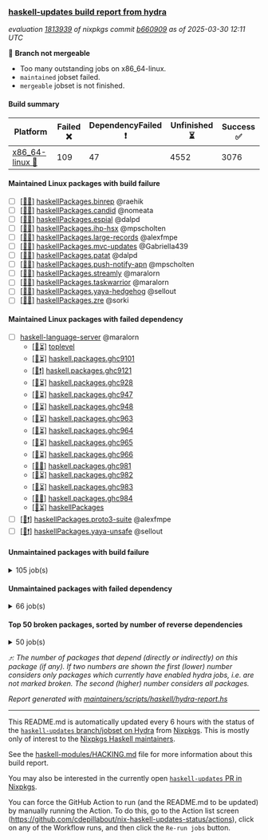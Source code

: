 ### [haskell-updates build report from hydra](https://hydra.nixos.org/jobset/nixpkgs/haskell-updates)
*evaluation [1813939](https://hydra.nixos.org/eval/1813939) of nixpkgs commit [b660909](https://github.com/NixOS/nixpkgs/commits/b660909f3c96c02a9e11f52a52ba0817948dce63) as of 2025-03-30 12:11 UTC*

🔴 **Branch not mergeable**
  * Too many outstanding jobs on x86_64-linux.
  * `maintained` jobset failed.
  * `mergeable` jobset is not finished.

#### Build summary

 | Platform | Failed ❌ | DependencyFailed ❗ | Unfinished ⏳ | Success ✅ | 
 | --- | --- | --- | --- | --- | 
 | [x86_64-linux 🐧](https://hydra.nixos.org/eval/1813939?filter=.x86_64-linux) | 109 | 47 | 4552 | 3076 | 
#### Maintained Linux packages with build failure
- [ ] [[🐧❌]](https://hydra.nixos.org/build/293761527) [haskellPackages.binrep](https://hydra.nixos.org/eval/1813939?filter=haskellPackages.binrep) @raehik
- [ ] [[🐧❌]](https://hydra.nixos.org/build/293761686) [haskellPackages.candid](https://hydra.nixos.org/eval/1813939?filter=haskellPackages.candid) @nomeata
- [ ] [[🐧❌]](https://hydra.nixos.org/build/293762664) [haskellPackages.espial](https://hydra.nixos.org/eval/1813939?filter=haskellPackages.espial) @dalpd
- [ ] [[🐧❌]](https://hydra.nixos.org/build/293764106) [haskellPackages.ihp-hsx](https://hydra.nixos.org/eval/1813939?filter=haskellPackages.ihp-hsx) @mpscholten
- [ ] [[🐧❌]](https://hydra.nixos.org/build/293764436) [haskellPackages.large-records](https://hydra.nixos.org/eval/1813939?filter=haskellPackages.large-records) @alexfmpe
- [ ] [[🐧❌]](https://hydra.nixos.org/build/293765041) [haskellPackages.mvc-updates](https://hydra.nixos.org/eval/1813939?filter=haskellPackages.mvc-updates) @Gabriella439
- [ ] [[🐧❌]](https://hydra.nixos.org/build/293765422) [haskellPackages.patat](https://hydra.nixos.org/eval/1813939?filter=haskellPackages.patat) @dalpd
- [ ] [[🐧❌]](https://hydra.nixos.org/build/293765851) [haskellPackages.push-notify-apn](https://hydra.nixos.org/eval/1813939?filter=haskellPackages.push-notify-apn) @mpscholten
- [ ] [[🐧❌]](https://hydra.nixos.org/build/293766717) [haskellPackages.streamly](https://hydra.nixos.org/eval/1813939?filter=haskellPackages.streamly) @maralorn
- [ ] [[🐧❌]](https://hydra.nixos.org/build/293766913) [haskellPackages.taskwarrior](https://hydra.nixos.org/eval/1813939?filter=haskellPackages.taskwarrior) @maralorn
- [ ] [[🐧❌]](https://hydra.nixos.org/build/293767825) [haskellPackages.yaya-hedgehog](https://hydra.nixos.org/eval/1813939?filter=haskellPackages.yaya-hedgehog) @sellout
- [ ] [[🐧❌]](https://hydra.nixos.org/build/293767915) [haskellPackages.zre](https://hydra.nixos.org/eval/1813939?filter=haskellPackages.zre) @sorki
#### Maintained Linux packages with failed dependency
- [ ] [haskell-language-server](https://hydra.nixos.org/eval/1813939?filter=haskell-language-server) @maralorn
  - [[🐧⏳]](https://hydra.nixos.org/build/293760429) [toplevel](https://hydra.nixos.org/eval/1813939?filter=haskell-language-server)
  - [[🐧⏳]](https://hydra.nixos.org/build/293760074) [haskell.packages.ghc9101](https://hydra.nixos.org/eval/1813939?filter=haskell.packages.ghc9101.haskell-language-server)
  - [[🐧❗]](https://hydra.nixos.org/build/293760141) [haskell.packages.ghc9121](https://hydra.nixos.org/eval/1813939?filter=haskell.packages.ghc9121.haskell-language-server)
  - [[🐧⏳]](https://hydra.nixos.org/build/293760136) [haskell.packages.ghc928](https://hydra.nixos.org/eval/1813939?filter=haskell.packages.ghc928.haskell-language-server)
  - [[🐧⏳]](https://hydra.nixos.org/build/293760162) [haskell.packages.ghc947](https://hydra.nixos.org/eval/1813939?filter=haskell.packages.ghc947.haskell-language-server)
  - [[🐧⏳]](https://hydra.nixos.org/build/293760175) [haskell.packages.ghc948](https://hydra.nixos.org/eval/1813939?filter=haskell.packages.ghc948.haskell-language-server)
  - [[🐧⏳]](https://hydra.nixos.org/build/293760208) [haskell.packages.ghc963](https://hydra.nixos.org/eval/1813939?filter=haskell.packages.ghc963.haskell-language-server)
  - [[🐧⏳]](https://hydra.nixos.org/build/293760248) [haskell.packages.ghc964](https://hydra.nixos.org/eval/1813939?filter=haskell.packages.ghc964.haskell-language-server)
  - [[🐧⏳]](https://hydra.nixos.org/build/293760261) [haskell.packages.ghc965](https://hydra.nixos.org/eval/1813939?filter=haskell.packages.ghc965.haskell-language-server)
  - [[🐧⏳]](https://hydra.nixos.org/build/293760272) [haskell.packages.ghc966](https://hydra.nixos.org/eval/1813939?filter=haskell.packages.ghc966.haskell-language-server)
  - [[🐧✅]](https://hydra.nixos.org/build/293760337) [haskell.packages.ghc981](https://hydra.nixos.org/eval/1813939?filter=haskell.packages.ghc981.haskell-language-server)
  - [[🐧⏳]](https://hydra.nixos.org/build/293760488) [haskell.packages.ghc982](https://hydra.nixos.org/eval/1813939?filter=haskell.packages.ghc982.haskell-language-server)
  - [[🐧⏳]](https://hydra.nixos.org/build/293760980) [haskell.packages.ghc983](https://hydra.nixos.org/eval/1813939?filter=haskell.packages.ghc983.haskell-language-server)
  - [[🐧✅]](https://hydra.nixos.org/build/293760426) [haskell.packages.ghc984](https://hydra.nixos.org/eval/1813939?filter=haskell.packages.ghc984.haskell-language-server)
  - [[🐧⏳]](https://hydra.nixos.org/build/293763604) [haskellPackages](https://hydra.nixos.org/eval/1813939?filter=haskellPackages.haskell-language-server)
- [ ] [[🐧❗]](https://hydra.nixos.org/build/293765799) [haskellPackages.proto3-suite](https://hydra.nixos.org/eval/1813939?filter=haskellPackages.proto3-suite) @alexfmpe
- [ ] [[🐧❗]](https://hydra.nixos.org/build/293767822) [haskellPackages.yaya-unsafe](https://hydra.nixos.org/eval/1813939?filter=haskellPackages.yaya-unsafe) @sellout
#### Unmaintained packages with build failure
<details><summary>105 job(s) </summary>

- [ ] [[🐧❌]](https://hydra.nixos.org/build/293767667) [haskellPackages.what4](https://hydra.nixos.org/eval/1813939?filter=haskellPackages.what4)  ⤴️ 14 | 19
- [ ] [[🐧❌]](https://hydra.nixos.org/build/293766235) [haskellPackages.sdl2](https://hydra.nixos.org/eval/1813939?filter=haskellPackages.sdl2)  ⤴️ 10 | 45
- [ ] [[🐧❌]](https://hydra.nixos.org/build/293761615) [haskellPackages.bzlib](https://hydra.nixos.org/eval/1813939?filter=haskellPackages.bzlib)  ⤴️ 5 | 20
- [ ] [[🐧❌]](https://hydra.nixos.org/build/293767197) [haskellPackages.trasa](https://hydra.nixos.org/eval/1813939?filter=haskellPackages.trasa)  ⤴️ 5 | 6
- [ ] [[🐧❌]](https://hydra.nixos.org/build/293767250) [haskellPackages.tuple-morph](https://hydra.nixos.org/eval/1813939?filter=haskellPackages.tuple-morph)  ⤴️ 5 | 5
- [ ] [[🐧❌]](https://hydra.nixos.org/build/293762182) [haskellPackages.data-interval](https://hydra.nixos.org/eval/1813939?filter=haskellPackages.data-interval)  ⤴️ 4 | 17
- [ ] [[🐧❌]](https://hydra.nixos.org/build/293762528) [haskellPackages.egison-pattern-src-th-mode](https://hydra.nixos.org/eval/1813939?filter=haskellPackages.egison-pattern-src-th-mode)  ⤴️ 4 | 4
- [ ] [[🐧❌]](https://hydra.nixos.org/build/293767150) [haskellPackages.tlex-core](https://hydra.nixos.org/eval/1813939?filter=haskellPackages.tlex-core)  ⤴️ 4 | 4
- [ ] [[🐧❌]](https://hydra.nixos.org/build/293761334) [haskellPackages.aztecs](https://hydra.nixos.org/eval/1813939?filter=haskellPackages.aztecs)  ⤴️ 3 | 4
- [ ] [[🐧❌]](https://hydra.nixos.org/build/293761732) [haskellPackages.changeset](https://hydra.nixos.org/eval/1813939?filter=haskellPackages.changeset)  ⤴️ 3 | 3
- [ ] [[🐧❌]](https://hydra.nixos.org/build/293765218) [haskellPackages.nyan-interpolation-core](https://hydra.nixos.org/eval/1813939?filter=haskellPackages.nyan-interpolation-core)  ⤴️ 3 | 3
- [ ] [[🐧❌]](https://hydra.nixos.org/build/293760367) [haskellPackages.ConfigFile](https://hydra.nixos.org/eval/1813939?filter=haskellPackages.ConfigFile)  ⤴️ 2 | 11
- [ ] [[🐧❌]](https://hydra.nixos.org/build/293760470) [haskellPackages.HaskellNet](https://hydra.nixos.org/eval/1813939?filter=haskellPackages.HaskellNet)  ⤴️ 2 | 6
- [ ] [[🐧❌]](https://hydra.nixos.org/build/293762124) [haskellPackages.cvss](https://hydra.nixos.org/eval/1813939?filter=haskellPackages.cvss)  ⤴️ 2 | 4
- [ ] [[🐧❌]](https://hydra.nixos.org/build/293764741) [haskellPackages.mattermost-api](https://hydra.nixos.org/eval/1813939?filter=haskellPackages.mattermost-api)  ⤴️ 2 | 2
- [ ] [[🐧❌]](https://hydra.nixos.org/build/293762749) [haskellPackages.finite-field](https://hydra.nixos.org/eval/1813939?filter=haskellPackages.finite-field)  ⤴️ 1 | 6
- [ ] [[🐧❌]](https://hydra.nixos.org/build/293762701) [haskellPackages.fb](https://hydra.nixos.org/eval/1813939?filter=haskellPackages.fb)  ⤴️ 1 | 5
- [ ] [[🐧❌]](https://hydra.nixos.org/build/293764644) [haskellPackages.lp-diagrams](https://hydra.nixos.org/eval/1813939?filter=haskellPackages.lp-diagrams)  ⤴️ 1 | 2
- [ ] [[🐧❌]](https://hydra.nixos.org/build/293766577) [haskellPackages.soap](https://hydra.nixos.org/eval/1813939?filter=haskellPackages.soap)  ⤴️ 1 | 2
- [ ] [[🐧❌]](https://hydra.nixos.org/build/293767913) [haskellPackages.zxcvbn-hs](https://hydra.nixos.org/eval/1813939?filter=haskellPackages.zxcvbn-hs)  ⤴️ 1 | 2
- [ ] [[🐧❌]](https://hydra.nixos.org/build/293762934) [haskellPackages.gemini-server](https://hydra.nixos.org/eval/1813939?filter=haskellPackages.gemini-server)  ⤴️ 1 | 1
- [ ] [[🐧❌]](https://hydra.nixos.org/build/293763035) [haskellPackages.ghc-prof](https://hydra.nixos.org/eval/1813939?filter=haskellPackages.ghc-prof)  ⤴️ 1 | 1
- [ ] [[🐧❌]](https://hydra.nixos.org/build/293765327) [haskellPackages.org-mode](https://hydra.nixos.org/eval/1813939?filter=haskellPackages.org-mode)  ⤴️ 1 | 1
- [ ] [[🐧❌]](https://hydra.nixos.org/build/293767929) [haskellPackages.zwirn-core](https://hydra.nixos.org/eval/1813939?filter=haskellPackages.zwirn-core)  ⤴️ 1 | 1
- [ ] [[🐧❌]](https://hydra.nixos.org/build/293767182) [haskellPackages.tostring](https://hydra.nixos.org/eval/1813939?filter=haskellPackages.tostring)  ⤴️ 0 | 11
- [ ] [[🐧❌]](https://hydra.nixos.org/build/293760904) [haskellPackages.amazonka-dynamodb](https://hydra.nixos.org/eval/1813939?filter=haskellPackages.amazonka-dynamodb)  ⤴️ 0 | 5
- [ ] [[🐧❌]](https://hydra.nixos.org/build/293762849) [haskellPackages.freckle-env](https://hydra.nixos.org/eval/1813939?filter=haskellPackages.freckle-env)  ⤴️ 0 | 3
- [ ] [[🐧❌]](https://hydra.nixos.org/build/293766622) [haskellPackages.srt](https://hydra.nixos.org/eval/1813939?filter=haskellPackages.srt)  ⤴️ 0 | 3
- [ ] [[🐧❌]](https://hydra.nixos.org/build/293762667) [haskellPackages.extism-manifest](https://hydra.nixos.org/eval/1813939?filter=haskellPackages.extism-manifest)  ⤴️ 0 | 2
- [ ] [[🐧❌]](https://hydra.nixos.org/build/293767305) [haskellPackages.twitter-conduit](https://hydra.nixos.org/eval/1813939?filter=haskellPackages.twitter-conduit)  ⤴️ 0 | 2
- [ ] [[🐧❌]](https://hydra.nixos.org/build/293767609) [haskellPackages.wai-middleware-verbs](https://hydra.nixos.org/eval/1813939?filter=haskellPackages.wai-middleware-verbs)  ⤴️ 0 | 2
- [ ] [[🐧❌]](https://hydra.nixos.org/build/293761308) [haskellPackages.attoparsec-run](https://hydra.nixos.org/eval/1813939?filter=haskellPackages.attoparsec-run)  ⤴️ 0 | 1
- [ ] [[🐧❌]](https://hydra.nixos.org/build/293762395) [haskellPackages.distributed-process-lifted](https://hydra.nixos.org/eval/1813939?filter=haskellPackages.distributed-process-lifted)  ⤴️ 0 | 1
- [ ] [[🐧❌]](https://hydra.nixos.org/build/293766454) [haskellPackages.simple-enumeration](https://hydra.nixos.org/eval/1813939?filter=haskellPackages.simple-enumeration)  ⤴️ 0 | 1
- [ ] [[🐧❌]](https://hydra.nixos.org/build/293766487) [haskellPackages.skew-list](https://hydra.nixos.org/eval/1813939?filter=haskellPackages.skew-list)  ⤴️ 0 | 1
- [ ] [[🐧❌]](https://hydra.nixos.org/build/293767011) [haskellPackages.term-rewriting](https://hydra.nixos.org/eval/1813939?filter=haskellPackages.term-rewriting)  ⤴️ 0 | 1
- [ ] [[🐧❌]](https://hydra.nixos.org/build/293760358) [haskellPackages.Cabal-hooks](https://hydra.nixos.org/eval/1813939?filter=haskellPackages.Cabal-hooks) 
- [ ] [[🐧❌]](https://hydra.nixos.org/build/293760409) [haskellPackages.FiniteCategoriesGraphViz](https://hydra.nixos.org/eval/1813939?filter=haskellPackages.FiniteCategoriesGraphViz) 
- [ ] [[🐧❌]](https://hydra.nixos.org/build/293760477) [haskellPackages.HaskRel](https://hydra.nixos.org/eval/1813939?filter=haskellPackages.HaskRel) 
- [ ] [[🐧❌]](https://hydra.nixos.org/build/293761156) [haskellPackages.anagrep](https://hydra.nixos.org/eval/1813939?filter=haskellPackages.anagrep) 
- [ ] [[🐧❌]](https://hydra.nixos.org/build/293761329) [haskellPackages.automata](https://hydra.nixos.org/eval/1813939?filter=haskellPackages.automata) 
- [ ] [[🐧❌]](https://hydra.nixos.org/build/293761325) [haskellPackages.b-tree](https://hydra.nixos.org/eval/1813939?filter=haskellPackages.b-tree) 
- [ ] [[🐧❌]](https://hydra.nixos.org/build/293761322) [haskellPackages.babynf](https://hydra.nixos.org/eval/1813939?filter=haskellPackages.babynf) 
- [ ] [[🐧❌]](https://hydra.nixos.org/build/293761450) [haskellPackages.bindings-directfb](https://hydra.nixos.org/eval/1813939?filter=haskellPackages.bindings-directfb) 
- [ ] [[🐧❌]](https://hydra.nixos.org/build/293761509) [haskellPackages.bluesky-tools](https://hydra.nixos.org/eval/1813939?filter=haskellPackages.bluesky-tools) 
- [ ] [[🐧❌]](https://hydra.nixos.org/build/293761674) [haskellPackages.calligraphy](https://hydra.nixos.org/eval/1813939?filter=haskellPackages.calligraphy) 
- [ ] [[🐧❌]](https://hydra.nixos.org/build/293761826) [haskellPackages.co-log-json](https://hydra.nixos.org/eval/1813939?filter=haskellPackages.co-log-json) 
- [ ] [[🐧❌]](https://hydra.nixos.org/build/293761978) [haskellPackages.control-block](https://hydra.nixos.org/eval/1813939?filter=haskellPackages.control-block) 
- [ ] [[🐧❌]](https://hydra.nixos.org/build/293762281) [haskellPackages.delivery-status-notification](https://hydra.nixos.org/eval/1813939?filter=haskellPackages.delivery-status-notification) 
- [ ] [[🐧❌]](https://hydra.nixos.org/build/293762313) [haskellPackages.diagrams-haddock](https://hydra.nixos.org/eval/1813939?filter=haskellPackages.diagrams-haddock) 
- [ ] [[🐧❌]](https://hydra.nixos.org/build/293762319) [haskellPackages.diagrams-pandoc](https://hydra.nixos.org/eval/1813939?filter=haskellPackages.diagrams-pandoc) 
- [ ] [[🐧❌]](https://hydra.nixos.org/build/293762360) [haskellPackages.directory-contents](https://hydra.nixos.org/eval/1813939?filter=haskellPackages.directory-contents) 
- [ ] [[🐧❌]](https://hydra.nixos.org/build/293762381) [haskellPackages.distributed-fork-aws-lambda](https://hydra.nixos.org/eval/1813939?filter=haskellPackages.distributed-fork-aws-lambda) 
- [ ] [ghc-tags](https://hydra.nixos.org/eval/1813939?filter=ghc-tags) 
  - [[🐧⏳]](https://hydra.nixos.org/build/293760001) [haskell.packages.ghc8107](https://hydra.nixos.org/eval/1813939?filter=haskell.packages.ghc8107.ghc-tags)
  - [[🐧✅]](https://hydra.nixos.org/build/293760029) [haskell.packages.ghc902](https://hydra.nixos.org/eval/1813939?filter=haskell.packages.ghc902.ghc-tags)
  - [[🐧✅]](https://hydra.nixos.org/build/293760035) [haskell.packages.ghc9101](https://hydra.nixos.org/eval/1813939?filter=haskell.packages.ghc9101.ghc-tags)
  - [[🐧⏳]](https://hydra.nixos.org/build/293760083) [haskell.packages.ghc928](https://hydra.nixos.org/eval/1813939?filter=haskell.packages.ghc928.ghc-tags)
  - [[🐧⏳]](https://hydra.nixos.org/build/293760156) [haskell.packages.ghc963](https://hydra.nixos.org/eval/1813939?filter=haskell.packages.ghc963.ghc-tags)
  - [[🐧❌]](https://hydra.nixos.org/build/293760179) [haskell.packages.ghc964](https://hydra.nixos.org/eval/1813939?filter=haskell.packages.ghc964.ghc-tags)
  - [[🐧⏳]](https://hydra.nixos.org/build/293760209) [haskell.packages.ghc965](https://hydra.nixos.org/eval/1813939?filter=haskell.packages.ghc965.ghc-tags)
  - [[🐧❌]](https://hydra.nixos.org/build/293760227) [haskell.packages.ghc966](https://hydra.nixos.org/eval/1813939?filter=haskell.packages.ghc966.ghc-tags)
- [ ] [[🐧❌]](https://hydra.nixos.org/build/293763254) [haskellPackages.glualint](https://hydra.nixos.org/eval/1813939?filter=haskellPackages.glualint) 
- [ ] [[🐧❌]](https://hydra.nixos.org/build/293763491) [haskellPackages.hakyll-filestore](https://hydra.nixos.org/eval/1813939?filter=haskellPackages.hakyll-filestore) 
- [ ] [[🐧❌]](https://hydra.nixos.org/build/293763666) [haskellPackages.hell](https://hydra.nixos.org/eval/1813939?filter=haskellPackages.hell) 
- [ ] [[🐧❌]](https://hydra.nixos.org/build/293763700) [haskellPackages.hi](https://hydra.nixos.org/eval/1813939?filter=haskellPackages.hi) 
- [ ] [[🐧❌]](https://hydra.nixos.org/build/293763703) [haskellPackages.hikchr](https://hydra.nixos.org/eval/1813939?filter=haskellPackages.hikchr) 
- [ ] [[🐧❌]](https://hydra.nixos.org/build/293763745) [haskellPackages.hls-retrie-plugin](https://hydra.nixos.org/eval/1813939?filter=haskellPackages.hls-retrie-plugin) 
- [ ] [[🐧❌]](https://hydra.nixos.org/build/293763735) [haskellPackages.hls-splice-plugin](https://hydra.nixos.org/eval/1813939?filter=haskellPackages.hls-splice-plugin) 
- [ ] [[🐧❌]](https://hydra.nixos.org/build/293763770) [haskellPackages.holidays](https://hydra.nixos.org/eval/1813939?filter=haskellPackages.holidays) 
- [ ] [[🐧❌]](https://hydra.nixos.org/build/293764400) [haskellPackages.language-gemini](https://hydra.nixos.org/eval/1813939?filter=haskellPackages.language-gemini) 
- [ ] [[🐧❌]](https://hydra.nixos.org/build/293764452) [haskellPackages.lazy](https://hydra.nixos.org/eval/1813939?filter=haskellPackages.lazy) 
- [ ] [[🐧❌]](https://hydra.nixos.org/build/293764515) [haskellPackages.libfuse3](https://hydra.nixos.org/eval/1813939?filter=haskellPackages.libfuse3) 
- [ ] [[🐧❌]](https://hydra.nixos.org/build/293764767) [haskellPackages.memfd](https://hydra.nixos.org/eval/1813939?filter=haskellPackages.memfd) 
- [ ] [[🐧❌]](https://hydra.nixos.org/build/293764845) [haskellPackages.miso-examples](https://hydra.nixos.org/eval/1813939?filter=haskellPackages.miso-examples) 
- [ ] [[🐧❌]](https://hydra.nixos.org/build/293764879) [haskellPackages.moffy-samples-gtk3-run](https://hydra.nixos.org/eval/1813939?filter=haskellPackages.moffy-samples-gtk3-run) 
- [ ] [[🐧❌]](https://hydra.nixos.org/build/293765208) [haskellPackages.numhask-histogram](https://hydra.nixos.org/eval/1813939?filter=haskellPackages.numhask-histogram) 
- [ ] [[🐧❌]](https://hydra.nixos.org/build/293765310) [haskellPackages.optima-for-hasql](https://hydra.nixos.org/eval/1813939?filter=haskellPackages.optima-for-hasql) 
- [ ] [[🐧❌]](https://hydra.nixos.org/build/293765393) [haskellPackages.paprika](https://hydra.nixos.org/eval/1813939?filter=haskellPackages.paprika) 
- [ ] [[🐧❌]](https://hydra.nixos.org/build/293765520) [haskellPackages.persistent-mysql-haskell](https://hydra.nixos.org/eval/1813939?filter=haskellPackages.persistent-mysql-haskell) 
- [ ] [[🐧❌]](https://hydra.nixos.org/build/293765577) [haskellPackages.playlists-http](https://hydra.nixos.org/eval/1813939?filter=haskellPackages.playlists-http) 
- [ ] [[🐧❌]](https://hydra.nixos.org/build/293765651) [haskellPackages.powerqueue-distributed](https://hydra.nixos.org/eval/1813939?filter=haskellPackages.powerqueue-distributed) 
- [ ] [[🐧❌]](https://hydra.nixos.org/build/293765682) [haskellPackages.pretty-html](https://hydra.nixos.org/eval/1813939?filter=haskellPackages.pretty-html) 
- [ ] [[🐧❌]](https://hydra.nixos.org/build/293765776) [haskellPackages.proteaaudio-sdl](https://hydra.nixos.org/eval/1813939?filter=haskellPackages.proteaaudio-sdl) 
- [ ] [[🐧❌]](https://hydra.nixos.org/build/293766082) [haskellPackages.ret](https://hydra.nixos.org/eval/1813939?filter=haskellPackages.ret) 
- [ ] [[🐧❌]](https://hydra.nixos.org/build/293766086) [haskellPackages.retry-effectful](https://hydra.nixos.org/eval/1813939?filter=haskellPackages.retry-effectful) 
- [ ] [[🐧❌]](https://hydra.nixos.org/build/293766309) [haskellPackages.servant-lint](https://hydra.nixos.org/eval/1813939?filter=haskellPackages.servant-lint) 
- [ ] [[🐧❌]](https://hydra.nixos.org/build/293766428) [haskellPackages.silero-vad](https://hydra.nixos.org/eval/1813939?filter=haskellPackages.silero-vad) 
- [ ] [[🐧❌]](https://hydra.nixos.org/build/293766541) [haskellPackages.smtlib-backends-tests](https://hydra.nixos.org/eval/1813939?filter=haskellPackages.smtlib-backends-tests) 
- [ ] [[🐧❌]](https://hydra.nixos.org/build/293766605) [haskellPackages.sproxy-web](https://hydra.nixos.org/eval/1813939?filter=haskellPackages.sproxy-web) 
- [ ] [[🐧❌]](https://hydra.nixos.org/build/293766623) [haskellPackages.stable-memo](https://hydra.nixos.org/eval/1813939?filter=haskellPackages.stable-memo) 
- [ ] [[🐧❌]](https://hydra.nixos.org/build/293766768) [haskellPackages.stripe-wreq](https://hydra.nixos.org/eval/1813939?filter=haskellPackages.stripe-wreq) 
- [ ] [[🐧❌]](https://hydra.nixos.org/build/293766799) [haskellPackages.sv2v](https://hydra.nixos.org/eval/1813939?filter=haskellPackages.sv2v) 
- [ ] [[🐧❌]](https://hydra.nixos.org/build/293767097) [haskellPackages.ticker](https://hydra.nixos.org/eval/1813939?filter=haskellPackages.ticker) 
- [ ] [[🐧❌]](https://hydra.nixos.org/build/293767111) [haskellPackages.time-parsers](https://hydra.nixos.org/eval/1813939?filter=haskellPackages.time-parsers) 
- [ ] [[🐧❌]](https://hydra.nixos.org/build/293767396) [haskellPackages.unique-lang](https://hydra.nixos.org/eval/1813939?filter=haskellPackages.unique-lang) 
- [ ] [[🐧❌]](https://hydra.nixos.org/build/293767414) [haskellPackages.unix-simple](https://hydra.nixos.org/eval/1813939?filter=haskellPackages.unix-simple) 
- [ ] [[🐧❌]](https://hydra.nixos.org/build/293767434) [haskellPackages.unpacked-containers](https://hydra.nixos.org/eval/1813939?filter=haskellPackages.unpacked-containers) 
- [ ] [[🐧❌]](https://hydra.nixos.org/build/293767481) [haskellPackages.users-mysql-haskell](https://hydra.nixos.org/eval/1813939?filter=haskellPackages.users-mysql-haskell) 
- [ ] [[🐧❌]](https://hydra.nixos.org/build/293767509) [haskellPackages.var-monad](https://hydra.nixos.org/eval/1813939?filter=haskellPackages.var-monad) 
- [ ] [[🐧❌]](https://hydra.nixos.org/build/293767543) [haskellPackages.vikunja-api](https://hydra.nixos.org/eval/1813939?filter=haskellPackages.vikunja-api) 
- [ ] [[🐧❌]](https://hydra.nixos.org/build/293767573) [haskellPackages.visualize-cbn](https://hydra.nixos.org/eval/1813939?filter=haskellPackages.visualize-cbn) 
- [ ] [[🐧❌]](https://hydra.nixos.org/build/293767576) [haskellPackages.wai-control](https://hydra.nixos.org/eval/1813939?filter=haskellPackages.wai-control) 
- [ ] [[🐧❌]](https://hydra.nixos.org/build/293767746) [haskellPackages.xgboost-haskell](https://hydra.nixos.org/eval/1813939?filter=haskellPackages.xgboost-haskell) 
- [ ] [[🐧❌]](https://hydra.nixos.org/build/293767814) [haskellPackages.yampa-gloss](https://hydra.nixos.org/eval/1813939?filter=haskellPackages.yampa-gloss) 
</details>

#### Unmaintained packages with failed dependency
<details><summary>66 job(s) </summary>

- [ ] [ghc-lib-parser-ex](https://hydra.nixos.org/eval/1813939?filter=ghc-lib-parser-ex)  ⤴️ 16 | 40
  - [[🐧⏳]](https://hydra.nixos.org/build/293759993) [haskell.packages.ghc8107](https://hydra.nixos.org/eval/1813939?filter=haskell.packages.ghc8107.ghc-lib-parser-ex)
  - [[🐧⏳]](https://hydra.nixos.org/build/293760018) [haskell.packages.ghc902](https://hydra.nixos.org/eval/1813939?filter=haskell.packages.ghc902.ghc-lib-parser-ex)
  - [[🐧⏳]](https://hydra.nixos.org/build/293760026) [haskell.packages.ghc9101](https://hydra.nixos.org/eval/1813939?filter=haskell.packages.ghc9101.ghc-lib-parser-ex)
  - [[🐧❗]](https://hydra.nixos.org/build/293760069) [haskell.packages.ghc9121](https://hydra.nixos.org/eval/1813939?filter=haskell.packages.ghc9121.ghc-lib-parser-ex)
  - [[🐧⏳]](https://hydra.nixos.org/build/293760073) [haskell.packages.ghc928](https://hydra.nixos.org/eval/1813939?filter=haskell.packages.ghc928.ghc-lib-parser-ex)
  - [[🐧✅]](https://hydra.nixos.org/build/293760105) [haskell.packages.ghc947](https://hydra.nixos.org/eval/1813939?filter=haskell.packages.ghc947.ghc-lib-parser-ex)
  - [[🐧⏳]](https://hydra.nixos.org/build/293760113) [haskell.packages.ghc948](https://hydra.nixos.org/eval/1813939?filter=haskell.packages.ghc948.ghc-lib-parser-ex)
  - [[🐧✅]](https://hydra.nixos.org/build/293760152) [haskell.packages.ghc963](https://hydra.nixos.org/eval/1813939?filter=haskell.packages.ghc963.ghc-lib-parser-ex)
  - [[🐧⏳]](https://hydra.nixos.org/build/293760174) [haskell.packages.ghc964](https://hydra.nixos.org/eval/1813939?filter=haskell.packages.ghc964.ghc-lib-parser-ex)
  - [[🐧⏳]](https://hydra.nixos.org/build/293760197) [haskell.packages.ghc965](https://hydra.nixos.org/eval/1813939?filter=haskell.packages.ghc965.ghc-lib-parser-ex)
  - [[🐧⏳]](https://hydra.nixos.org/build/293760204) [haskell.packages.ghc966](https://hydra.nixos.org/eval/1813939?filter=haskell.packages.ghc966.ghc-lib-parser-ex)
  - [[🐧✅]](https://hydra.nixos.org/build/293760247) [haskell.packages.ghc981](https://hydra.nixos.org/eval/1813939?filter=haskell.packages.ghc981.ghc-lib-parser-ex)
  - [[🐧✅]](https://hydra.nixos.org/build/293760265) [haskell.packages.ghc982](https://hydra.nixos.org/eval/1813939?filter=haskell.packages.ghc982.ghc-lib-parser-ex)
  - [[🐧⏳]](https://hydra.nixos.org/build/293760313) [haskell.packages.ghc983](https://hydra.nixos.org/eval/1813939?filter=haskell.packages.ghc983.ghc-lib-parser-ex)
  - [[🐧✅]](https://hydra.nixos.org/build/293760298) [haskell.packages.ghc984](https://hydra.nixos.org/eval/1813939?filter=haskell.packages.ghc984.ghc-lib-parser-ex)
  - [[🐧✅]](https://hydra.nixos.org/build/293763024) [haskellPackages](https://hydra.nixos.org/eval/1813939?filter=haskellPackages.ghc-lib-parser-ex)
- [ ] [ihaskell](https://hydra.nixos.org/eval/1813939?filter=ihaskell)  ⤴️ 10 | 18
  - [[🐧❗]](https://hydra.nixos.org/build/293767956) [toplevel](https://hydra.nixos.org/eval/1813939?filter=ihaskell)
  - [[🐧✅]](https://hydra.nixos.org/build/293764103) [haskellPackages](https://hydra.nixos.org/eval/1813939?filter=haskellPackages.ihaskell)
- [ ] [[🐧❗]](https://hydra.nixos.org/build/293762020) [haskellPackages.copilot-theorem](https://hydra.nixos.org/eval/1813939?filter=haskellPackages.copilot-theorem)  ⤴️ 8 | 11
- [ ] [[🐧❗]](https://hydra.nixos.org/build/293762014) [haskellPackages.copilot-language](https://hydra.nixos.org/eval/1813939?filter=haskellPackages.copilot-language)  ⤴️ 7 | 9
- [ ] [[🐧❗]](https://hydra.nixos.org/build/293762016) [haskellPackages.copilot-libraries](https://hydra.nixos.org/eval/1813939?filter=haskellPackages.copilot-libraries)  ⤴️ 6 | 7
- [ ] [[🐧❗]](https://hydra.nixos.org/build/293762012) [haskellPackages.copilot](https://hydra.nixos.org/eval/1813939?filter=haskellPackages.copilot)  ⤴️ 5 | 5
- [ ] [[🐧❗]](https://hydra.nixos.org/build/293766619) [haskellPackages.sr-extra](https://hydra.nixos.org/eval/1813939?filter=haskellPackages.sr-extra)  ⤴️ 4 | 5
- [ ] [[🐧❗]](https://hydra.nixos.org/build/293766257) [haskellPackages.semi-iso](https://hydra.nixos.org/eval/1813939?filter=haskellPackages.semi-iso)  ⤴️ 4 | 4
- [ ] [[🐧❗]](https://hydra.nixos.org/build/293765072) [haskellPackages.net-spider](https://hydra.nixos.org/eval/1813939?filter=haskellPackages.net-spider)  ⤴️ 3 | 4
- [ ] [[🐧❗]](https://hydra.nixos.org/build/293766838) [haskellPackages.syntax](https://hydra.nixos.org/eval/1813939?filter=haskellPackages.syntax)  ⤴️ 3 | 3
- [ ] [[🐧❗]](https://hydra.nixos.org/build/293767155) [haskellPackages.tlex](https://hydra.nixos.org/eval/1813939?filter=haskellPackages.tlex)  ⤴️ 3 | 3
- [ ] [[🐧❗]](https://hydra.nixos.org/build/293766488) [haskellPackages.sketch-frp-copilot](https://hydra.nixos.org/eval/1813939?filter=haskellPackages.sketch-frp-copilot)  ⤴️ 2 | 2
- [ ] [[🐧❗]](https://hydra.nixos.org/build/293766796) [haskellPackages.sweet-egison](https://hydra.nixos.org/eval/1813939?filter=haskellPackages.sweet-egison)  ⤴️ 2 | 2
- [ ] [[🐧❗]](https://hydra.nixos.org/build/293760493) [haskellPackages.HaskellNet-SSL](https://hydra.nixos.org/eval/1813939?filter=haskellPackages.HaskellNet-SSL)  ⤴️ 1 | 4
- [ ] [[🐧❗]](https://hydra.nixos.org/build/293765337) [haskellPackages.osv](https://hydra.nixos.org/eval/1813939?filter=haskellPackages.osv)  ⤴️ 1 | 3
- [ ] [[🐧❗]](https://hydra.nixos.org/build/293762541) [haskellPackages.egison](https://hydra.nixos.org/eval/1813939?filter=haskellPackages.egison)  ⤴️ 1 | 1
- [ ] [[🐧❗]](https://hydra.nixos.org/build/293765074) [haskellPackages.net-spider-cli](https://hydra.nixos.org/eval/1813939?filter=haskellPackages.net-spider-cli)  ⤴️ 1 | 1
- [ ] [[🐧❗]](https://hydra.nixos.org/build/293765238) [haskellPackages.nyan-interpolation](https://hydra.nixos.org/eval/1813939?filter=haskellPackages.nyan-interpolation)  ⤴️ 1 | 1
- [ ] [[🐧❗]](https://hydra.nixos.org/build/293766719) [haskellPackages.streamly-fsnotify](https://hydra.nixos.org/eval/1813939?filter=haskellPackages.streamly-fsnotify)  ⤴️ 1 | 1
- [ ] [[🐧❗]](https://hydra.nixos.org/build/293767833) [haskellPackages.yesod-fb](https://hydra.nixos.org/eval/1813939?filter=haskellPackages.yesod-fb)  ⤴️ 0 | 1
- [ ] [[🐧❗]](https://hydra.nixos.org/build/293760408) [haskellPackages.Allure](https://hydra.nixos.org/eval/1813939?filter=haskellPackages.Allure) 
- [ ] [[🐧❗]](https://hydra.nixos.org/build/293761344) [haskellPackages.aztecs-hierarchy](https://hydra.nixos.org/eval/1813939?filter=haskellPackages.aztecs-hierarchy) 
- [ ] [[🐧❗]](https://hydra.nixos.org/build/293761731) [haskellPackages.changeset-containers](https://hydra.nixos.org/eval/1813939?filter=haskellPackages.changeset-containers) 
- [ ] [[🐧❗]](https://hydra.nixos.org/build/293761775) [haskellPackages.changeset-reflex](https://hydra.nixos.org/eval/1813939?filter=haskellPackages.changeset-reflex) 
- [ ] [[🐧❗]](https://hydra.nixos.org/build/293762589) [haskellPackages.egison-tutorial](https://hydra.nixos.org/eval/1813939?filter=haskellPackages.egison-tutorial) 
- [ ] [[🐧❗]](https://hydra.nixos.org/build/293762940) [haskellPackages.gemini-router](https://hydra.nixos.org/eval/1813939?filter=haskellPackages.gemini-router) 
- [ ] [[🐧❗]](https://hydra.nixos.org/build/293762945) [haskellPackages.gemini-textboard](https://hydra.nixos.org/eval/1813939?filter=haskellPackages.gemini-textboard) 
- [ ] [[🐧❗]](https://hydra.nixos.org/build/293763116) [haskellPackages.ghcprofview](https://hydra.nixos.org/eval/1813939?filter=haskellPackages.ghcprofview) 
- [ ] [[🐧❗]](https://hydra.nixos.org/build/293768087) [maintained](https://hydra.nixos.org/eval/1813939?filter=maintained) 
- [ ] [[🐧❗]](https://hydra.nixos.org/build/293764731) [haskellPackages.marxup](https://hydra.nixos.org/eval/1813939?filter=haskellPackages.marxup) 
- [ ] [matterhorn](https://hydra.nixos.org/eval/1813939?filter=matterhorn) 
  - [[🐧⏳]](https://hydra.nixos.org/build/293767932) [toplevel](https://hydra.nixos.org/eval/1813939?filter=matterhorn)
  - [[🐧❗]](https://hydra.nixos.org/build/293764740) [haskellPackages](https://hydra.nixos.org/eval/1813939?filter=haskellPackages.matterhorn)
- [ ] [[🐧❗]](https://hydra.nixos.org/build/293764737) [haskellPackages.mattermost-api-qc](https://hydra.nixos.org/eval/1813939?filter=haskellPackages.mattermost-api-qc) 
- [ ] [[🐧❗]](https://hydra.nixos.org/build/293765329) [haskellPackages.org-mode-lucid](https://hydra.nixos.org/eval/1813939?filter=haskellPackages.org-mode-lucid) 
- [ ] [[🐧❗]](https://hydra.nixos.org/build/293766236) [haskellPackages.sdl-try-drivers](https://hydra.nixos.org/eval/1813939?filter=haskellPackages.sdl-try-drivers) 
- [ ] [[🐧❗]](https://hydra.nixos.org/build/293766542) [haskellPackages.smtlib-backends-z3](https://hydra.nixos.org/eval/1813939?filter=haskellPackages.smtlib-backends-z3) 
- [ ] [spago](https://hydra.nixos.org/eval/1813939?filter=spago) 
  - [[🐧❗]](https://hydra.nixos.org/build/293768050) [toplevel](https://hydra.nixos.org/eval/1813939?filter=spago)
  - [[🐧❗]](https://hydra.nixos.org/build/293766589) [haskellPackages](https://hydra.nixos.org/eval/1813939?filter=haskellPackages.spago)
- [ ] [[🐧❗]](https://hydra.nixos.org/build/293766840) [haskellPackages.syntax-attoparsec](https://hydra.nixos.org/eval/1813939?filter=haskellPackages.syntax-attoparsec) 
- [ ] [[🐧❗]](https://hydra.nixos.org/build/293766852) [haskellPackages.syntax-example-json](https://hydra.nixos.org/eval/1813939?filter=haskellPackages.syntax-example-json) 
- [ ] [[🐧❗]](https://hydra.nixos.org/build/293766855) [haskellPackages.syntax-pretty](https://hydra.nixos.org/eval/1813939?filter=haskellPackages.syntax-pretty) 
- [ ] [[🐧❗]](https://hydra.nixos.org/build/293766842) [haskellPackages.syntax-printer](https://hydra.nixos.org/eval/1813939?filter=haskellPackages.syntax-printer) 
- [ ] [[🐧❗]](https://hydra.nixos.org/build/293767079) [haskellPackages.th-typegraph](https://hydra.nixos.org/eval/1813939?filter=haskellPackages.th-typegraph) 
- [ ] [[🐧❗]](https://hydra.nixos.org/build/293767157) [haskellPackages.tlex-debug](https://hydra.nixos.org/eval/1813939?filter=haskellPackages.tlex-debug) 
- [ ] [[🐧❗]](https://hydra.nixos.org/build/293767784) [haskellPackages.xrefcheck](https://hydra.nixos.org/eval/1813939?filter=haskellPackages.xrefcheck) 
- [ ] [[🐧❗]](https://hydra.nixos.org/build/293767941) [haskellPackages.zwirn](https://hydra.nixos.org/eval/1813939?filter=haskellPackages.zwirn) 
</details>

#### Top 50 broken packages, sorted by number of reverse dependencies
<details><summary>50 job(s) </summary>

[haskell98](https://packdeps.haskellers.com/reverse/haskell98) ⤴️ 152  
[failure](https://packdeps.haskellers.com/reverse/failure) ⤴️ 72  
[enumerator](https://packdeps.haskellers.com/reverse/enumerator) ⤴️ 56  
[connection](https://packdeps.haskellers.com/reverse/connection) ⤴️ 51  
[util](https://packdeps.haskellers.com/reverse/util) ⤴️ 49  
[derive](https://packdeps.haskellers.com/reverse/derive) ⤴️ 48  
[fclabels](https://packdeps.haskellers.com/reverse/fclabels) ⤴️ 47  
[accelerate](https://packdeps.haskellers.com/reverse/accelerate) ⤴️ 42  
[syb-with-class](https://packdeps.haskellers.com/reverse/syb-with-class) ⤴️ 42  
[MonadCatchIO-transformers](https://packdeps.haskellers.com/reverse/MonadCatchIO-transformers) ⤴️ 41  
[TypeCompose](https://packdeps.haskellers.com/reverse/TypeCompose) ⤴️ 41  
[PrimitiveArray](https://packdeps.haskellers.com/reverse/PrimitiveArray) ⤴️ 35  
[crypto-random](https://packdeps.haskellers.com/reverse/crypto-random) ⤴️ 35  
[dual](https://packdeps.haskellers.com/reverse/dual) ⤴️ 32  
[hsp](https://packdeps.haskellers.com/reverse/hsp) ⤴️ 32  
[language-ecmascript](https://packdeps.haskellers.com/reverse/language-ecmascript) ⤴️ 31  
[iteratee](https://packdeps.haskellers.com/reverse/iteratee) ⤴️ 29  
[polysemy-time](https://packdeps.haskellers.com/reverse/polysemy-time) ⤴️ 29  
[composite-base](https://packdeps.haskellers.com/reverse/composite-base) ⤴️ 28  
[polysemy-resume](https://packdeps.haskellers.com/reverse/polysemy-resume) ⤴️ 28  
[polysemy-conc](https://packdeps.haskellers.com/reverse/polysemy-conc) ⤴️ 27  
[regexpr](https://packdeps.haskellers.com/reverse/regexpr) ⤴️ 27  
[crypto-numbers](https://packdeps.haskellers.com/reverse/crypto-numbers) ⤴️ 25  
[either-unwrap](https://packdeps.haskellers.com/reverse/either-unwrap) ⤴️ 25  
[polysemy-log](https://packdeps.haskellers.com/reverse/polysemy-log) ⤴️ 25  
[Crypto](https://packdeps.haskellers.com/reverse/Crypto) ⤴️ 22  
[crypto-pubkey](https://packdeps.haskellers.com/reverse/crypto-pubkey) ⤴️ 22  
[haskelldb](https://packdeps.haskellers.com/reverse/haskelldb) ⤴️ 22  
[wxdirect](https://packdeps.haskellers.com/reverse/wxdirect) ⤴️ 22  
[BiobaseTypes](https://packdeps.haskellers.com/reverse/BiobaseTypes) ⤴️ 21  
[alg](https://packdeps.haskellers.com/reverse/alg) ⤴️ 21  
[libxml-sax](https://packdeps.haskellers.com/reverse/libxml-sax) ⤴️ 21  
[wxc](https://packdeps.haskellers.com/reverse/wxc) ⤴️ 21  
[biocore](https://packdeps.haskellers.com/reverse/biocore) ⤴️ 20  
[reform](https://packdeps.haskellers.com/reverse/reform) ⤴️ 20  
[wxcore](https://packdeps.haskellers.com/reverse/wxcore) ⤴️ 20  
[attoparsec-enumerator](https://packdeps.haskellers.com/reverse/attoparsec-enumerator) ⤴️ 19  
[bytestring-show](https://packdeps.haskellers.com/reverse/bytestring-show) ⤴️ 19  
[cprng-aes](https://packdeps.haskellers.com/reverse/cprng-aes) ⤴️ 19  
[fay](https://packdeps.haskellers.com/reverse/fay) ⤴️ 19  
[ghc-internal](https://packdeps.haskellers.com/reverse/ghc-internal) ⤴️ 19  
[harp](https://packdeps.haskellers.com/reverse/harp) ⤴️ 19  
[hsx2hs](https://packdeps.haskellers.com/reverse/hsx2hs) ⤴️ 19  
[incipit](https://packdeps.haskellers.com/reverse/incipit) ⤴️ 19  
[ixset](https://packdeps.haskellers.com/reverse/ixset) ⤴️ 19  
[mmsyn2](https://packdeps.haskellers.com/reverse/mmsyn2) ⤴️ 19  
[polysemy-chronos](https://packdeps.haskellers.com/reverse/polysemy-chronos) ⤴️ 19  
[polysemy-process](https://packdeps.haskellers.com/reverse/polysemy-process) ⤴️ 19  
[wx](https://packdeps.haskellers.com/reverse/wx) ⤴️ 19  
[BiobaseENA](https://packdeps.haskellers.com/reverse/BiobaseENA) ⤴️ 18  
</details>


*⤴️: The number of packages that depend (directly or indirectly) on this package (if any). If two numbers are shown the first (lower) number considers only packages which currently have enabled hydra jobs, i.e. are not marked broken. The second (higher) number considers all packages.*

*Report generated with [maintainers/scripts/haskell/hydra-report.hs](https://github.com/NixOS/nixpkgs/blob/haskell-updates/maintainers/scripts/haskell/hydra-report.hs)*


----------------------------------------------------------------------

This README.md is automatically updated every 6 hours with the status of the
[`haskell-updates` branch/jobset on Hydra](https://hydra.nixos.org/jobset/nixpkgs/haskell-updates)
from [Nixpkgs](https://github.com/NixOS/nixpkgs).  This is mostly only of
interest to the [Nixpkgs Haskell maintainers](https://github.com/orgs/NixOS/teams/haskell).

See the
[haskell-modules/HACKING.md](https://github.com/NixOS/nixpkgs/blob/haskell-updates/pkgs/development/haskell-modules/HACKING.md)
file for more information about this build report.

You may also be interested in the currently open
[`haskell-updates` PR in Nixpkgs](https://github.com/nixos/nixpkgs/pulls?q=is%3Apr+is%3Aopen+head%3Ahaskell-updates).

You can force the GitHub Action to run (and the README.md to be updated) by
manually running the Action.  To do this, go to the Action list screen
(https://github.com/cdepillabout/nix-haskell-updates-status/actions),
click on any of the Workflow runs, and then click the `Re-run jobs` button.
